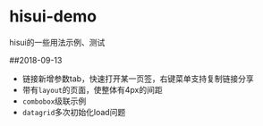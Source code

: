 # hisui-demo
hisui的一些用法示例、测试

##2018-09-13
* 链接新增参数tab，快速打开某一页签，右键菜单支持复制链接分享
* 带有`layout`的页面，使整体有4px的间距 
* `combobox`级联示例
* `datagrid`多次初始化load问题
